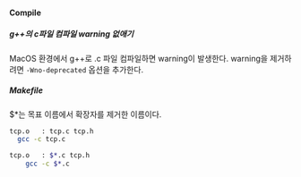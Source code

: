 #### Compile

##### g++의 c파일 컴파일 warning 없애기
MacOS 환경에서 g++로 .c 파일 컴파일하면 warning이 발생한다. warning을 제거하려면 `-Wno-deprecated` 옵션을 추가한다.

##### Makefile

$*는 목표 이름에서 확장자를 제거한 이름이다.
``` bash
tcp.o	: tcp.c tcp.h 
  gcc -c tcp.c 
```

``` bash
tcp.o	: $*.c tcp.h 
    gcc -c $*.c
```
